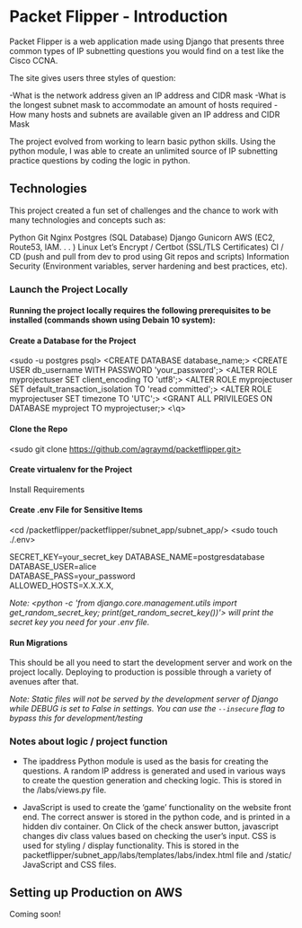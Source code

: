# **Packet Flipper - Introduction**
Packet Flipper is a web application made using Django that presents three common types of IP subnetting questions you would find on a test like the Cisco CCNA. 

The site gives users three styles of question: 

-What is the network address given an IP address and CIDR mask
-What is the longest subnet mask to accommodate an amount of hosts required
-How many hosts and subnets are available given an IP address and CIDR Mask

The project evolved from working to learn basic python skills. Using the <ipaddress> python module, I was able to create an unlimited source of IP subnetting practice questions by coding the logic in python. 

## **Technologies**

This project created a fun set of challenges and the chance to work with many technologies and concepts such as: 

Python
Git 
Nginx
Postgres (SQL Database)
Django
Gunicorn
AWS (EC2, Route53, IAM. . . )
Linux
Let’s Encrypt / Certbot (SSL/TLS Certificates) 
CI / CD (push and pull from dev to prod using Git repos and scripts)
Information Security (Environment variables, server hardening and best practices, etc).





### **Launch the Project Locally**

#### **Running the project locally requires the following prerequisites to be installed (commands shown using Debain 10 system):** 

<sudo apt install git>
<sudo apt install python3-pip>
<sudo apt install virtualenv>
<sudo apt install postgresql postgresql-contrib>

#### **Create a Database for the Project**
<sudo -u postgres psql>
<CREATE DATABASE database_name;>
<CREATE USER db_username WITH PASSWORD 'your_password';>
<ALTER ROLE myprojectuser SET client_encoding TO 'utf8';>
<ALTER ROLE myprojectuser SET default_transaction_isolation TO 'read committed';>
<ALTER ROLE myprojectuser SET timezone TO 'UTC';>
<GRANT ALL PRIVILEGES ON DATABASE myproject TO myprojectuser;>
<\q>

#### **Clone the Repo**
<sudo git clone https://github.com/agraymd/packetflipper.git>

#### **Create virtualenv for the Project**
<sudo virtualenv packetflipper_env>
<source packetflipper_env/bin/activate>
Install Requirements
<pip3 install -r requirements.txt>
 
#### **Create .env File for Sensitive Items**
<cd /packetflipper/packetflipper/subnet_app/subnet_app/>
<sudo touch ./.env>

SECRET_KEY=your_secret_key
DATABASE_NAME=postgresdatabase                             
DATABASE_USER=alice                                        
DATABASE_PASS=your_password                      
ALLOWED_HOSTS=X.X.X.X,

*Note: <python -c 'from django.core.management.utils import get_random_secret_key; print(get_random_secret_key())'> will print the secret key you need for your .env file.*

#### **Run Migrations**
<python3 manage.py makemigrations>
<python3 manage.py migrate>

This should be all you need to start the development server and work on the project locally. Deploying to production is possible through a variety of avenues after that. 

*Note: Static files will not be served by the development server of Django while DEBUG is set to False in settings. You can use the  `--insecure` flag to bypass this for development/testing*


### **Notes about logic / project function**
- The ipaddress Python module is used as the basis for creating the questions. A random IP address is generated and used in various ways to create the question generation and checking logic. This is stored in the /labs/views.py file. 


- JavaScript is used to create the ‘game’ functionality on the website front end. The correct answer is stored in the python code, and is printed in a hidden div container. On Click of the check answer button, javascript changes div class values based on checking the user’s input. CSS is used for styling / display functionality. This is stored in the packetflipper/subnet_app/labs/templates/labs/index.html file and /static/ JavaScript and CSS files.


## **Setting up Production on AWS**
Coming soon!




